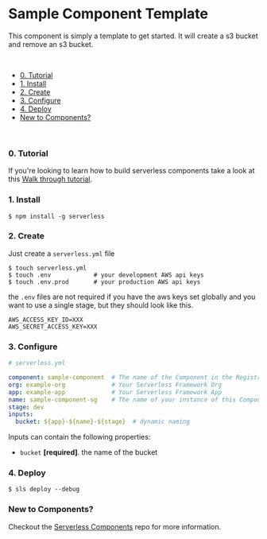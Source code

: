 # Sample Component Template

This component is simply a template to get started. It will create a s3 bucket and remove an s3 bucket.

&nbsp;

- [0. Tutorial](#tutorial)
- [1. Install](#1-install)
- [2. Create](#2-create)
- [3. Configure](#3-configure)
- [4. Deploy](#4-deploy)
- [New to Components?](#new-to-components)

&nbsp;


### 0. Tutorial

If you're looking to learn how to build serverless components take a look at this [Walk through tutorial](./tutorial.md).


### 1. Install

```console
$ npm install -g serverless
```

### 2. Create

Just create a `serverless.yml` file

```shell
$ touch serverless.yml
$ touch .env            # your development AWS api keys
$ touch .env.prod       # your production AWS api keys
```

the `.env` files are not required if you have the aws keys set globally and you want to use a single stage, but they should look like this.

```
AWS_ACCESS_KEY_ID=XXX
AWS_SECRET_ACCESS_KEY=XXX
```

### 3. Configure

```yml
# serverless.yml

component: sample-component  # The name of the Component in the Registry
org: example-org             # Your Serverless Framework Org
app: example-app             # Your Serverless Framework App
name: sample-component-sg    # The name of your instance of this Component
stage: dev
inputs:
  bucket: ${app}-${name}-${stage}  # dynamic naming
```

Inputs can contain the following properties:

- `bucket` **[required]**. the name of the bucket

### 4. Deploy

```console
$ sls deploy --debug
```

### New to Components?

Checkout the [Serverless Components](https://github.com/serverless/components) repo for more information.
